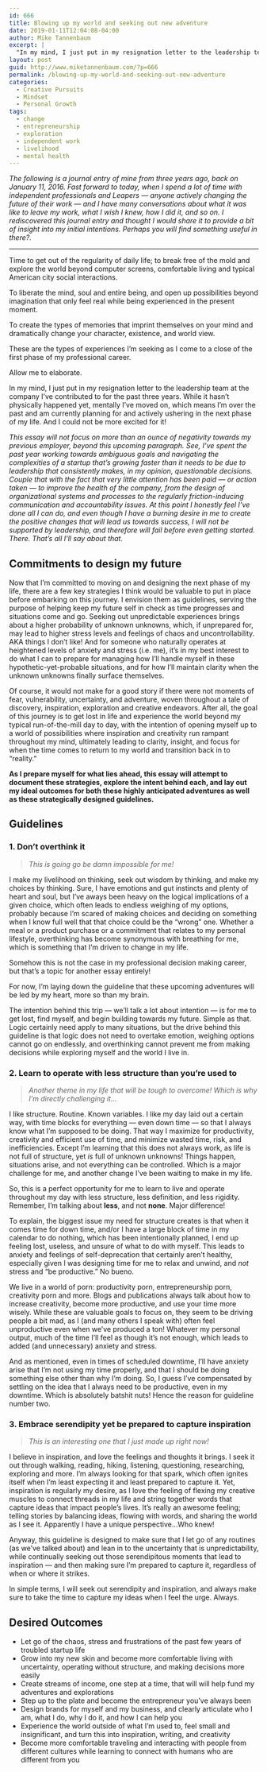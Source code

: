 ```yaml
---
id: 666
title: Blowing up my world and seeking out new adventure
date: 2019-01-11T12:04:08-04:00
author: Mike Tannenbaum
excerpt: |
  "In my mind, I just put in my resignation letter to the leadership team at the company I’ve contributed to for the past three years." In January 2016 I was preparing to leave my job and set out to forge my own path. Here's what I wrote to myself just before setting out.
layout: post
guid: http://www.miketannenbaum.com/?p=666
permalink: /blowing-up-my-world-and-seeking-out-new-adventure
categories:
  - Creative Pursuits
  - Mindset
  - Personal Growth
tags:
  - change
  - entrepreneurship
  - exploration
  - independent work
  - livelihood
  - mental health
---
```

<div id="entry-07CDC6134EC9471BA1A179B07937597F" class="entry" dir="auto">

<em>The following is a journal entry of mine from three years ago, back on January 11, 2016. Fast forward to today, when I spend a lot of time with independent professionals and Leapers — anyone actively changing the future of their work — and I have many conversations about what it was like to leave my work, what I wish I knew, how I did it, and so on. I rediscovered this journal entry and thought I would share it to provide a bit of insight into my initial intentions. Perhaps you will find something useful in there?.</em>

<hr />

Time to get out of the regularity of daily life; to break free of the mold and explore the world beyond computer screens, comfortable living and typical American city social interactions.

</div>
To liberate the mind, soul and entire being, and open up possibilities beyond imagination that only feel real while being experienced in the present moment.

To create the types of memories that imprint themselves on your mind and dramatically change your character, existence, and world view.

These are the types of experiences I’m seeking as I come to a close of the first phase of my professional career.

Allow me to elaborate.

In my mind, I just put in my resignation letter to the leadership team at the company I’ve contributed to for the past three years. While it hasn’t physically happened yet, mentally I’ve moved on, which means I’m over the past and am currently planning for and actively ushering in the next phase of my life. And I could not be more excited for it!

<em>This essay will not focus on more than an ounce of negativity towards my previous employer, beyond this upcoming paragraph. See, I’ve spent the past year working towards ambiguous goals and navigating the complexities of a startup that’s growing faster than it needs to be due to leadership that consistently makes, in my opinion, questionable decisions. Couple that with the fact that very little attention has been paid — or action taken — to improve the health of the company, from the design of organizational systems and processes to the regularly friction-inducing communication and accountability issues. At this point I honestly feel I’ve done all I can do, and even though I have a burning desire in me to create the positive changes that will lead us towards success, I will not be supported by leadership, and therefore will fail before even getting started. There. That’s all I’ll say about that.</em>
<h2>Commitments to design my future</h2>
Now that I’m committed to moving on and designing the next phase of my life, there are a few key strategies I think would be valuable to put in place before embarking on this journey. I envision them as guidelines, serving the purpose of helping keep my future self in check as time progresses and situations come and go. Seeking out unpredictable experiences brings about a higher probability of unknown unknowns, which, if unprepared for, may lead to higher stress levels and feelings of chaos and uncontrollability. AKA things I don’t like! And for someone who naturally operates at heightened levels of anxiety and stress (i.e. me), it’s in my best interest to do what I can to prepare for managing how I’ll handle myself in these hypothetic-yet-probable situations, and for how I’ll maintain clarity when the unknown unknowns finally surface themselves.

Of course, it would not make for a good story if there were not moments of fear, vulnerability, uncertainty, and adventure, woven throughout a tale of discovery, inspiration, exploration and creative endeavors. After all, the goal of this journey is to get lost in life and experience the world beyond my typical run-of-the-mill day to day, with the intention of opening myself up to a world of possibilities where inspiration and creativity run rampant throughout my mind, ultimately leading to clarity, insight, and focus for when the time comes to return to my world and transition back in to “reality.”

<strong>As I prepare myself for what lies ahead, this essay will attempt to document these strategies, explore the intent behind each, and lay out my ideal outcomes for both these highly anticipated adventures as well as these strategically designed guidelines.</strong>
<h2>Guidelines</h2>
<h3>1. Don’t overthink it</h3>
<blockquote><em>This is going go be damn impossible for me!</em></blockquote>
I make my livelihood on thinking, seek out wisdom by thinking, and make my choices by thinking. Sure, I have emotions and gut instincts and plenty of heart and soul, but I’ve aways been heavy on the logical implications of a given choice, which often leads to endless weighing of my options, probably because I’m scared of making choices and deciding on something when I know full well that that choice could be the “wrong” one. Whether a meal or a product purchase or a commitment that relates to my personal lifestyle, overthinking has become synonymous with breathing for me, which is something that I’m driven to change in my life.

Somehow this is not the case in my professional decision making career, but that’s a topic for another essay entirely!

For now, I’m laying down the guideline that these upcoming adventures will be led by my heart, more so than my brain.

The intention behind this trip — we’ll talk a lot about intention — is for me to get lost, find myself, and begin building towards my future. Simple as that. Logic certainly need apply to many situations, but the drive behind this guideline is that logic does not need to overtake emotion, weighing options cannot go on endlessly, and overthinking cannot prevent me from making decisions while exploring myself and the world I live in.
<h3>2. Learn to operate with less structure than you’re used to</h3>
<blockquote><em>Another theme in my life that will be tough to overcome! Which is why I’m directly challenging it…</em></blockquote>
I like structure. Routine. Known variables. I like my day laid out a certain way, with time blocks for everything — even down time — so that I always know what I’m supposed to be doing. That way I maximize for productivity, creativity and efficient use of time, and minimize wasted time, risk, and inefficiencies. Except I’m learning that this does not always work, as life is not full of structure, yet <em>is</em> full of unknown unknowns! Things happen, situations arise, and not everything can be controlled. Which is a major challenge for me, and another change I’ve been waiting to make in my life.

So, this is a perfect opportunity for me to learn to live and operate throughout my day with less structure, less definition, and less rigidity. Remember, I’m talking about <strong>less</strong>, and not <strong>none</strong>. Major difference!

To explain, the biggest issue my need for structure creates is that when it comes time for down time, and/or I have a large block of time in my calendar to do nothing, which has been intentionally planned, I end up feeling lost, useless, and unsure of what to do with myself. This leads to anxiety and feelings of self-deprecation that certainly aren’t healthy, especially given I was designing time for me to relax and unwind, and <em>not</em> stress and “be productive.” No bueno.

We live in a world of porn: productivity porn, entrepreneurship porn, creativity porn and more. Blogs and publications always talk about how to increase creativity, become more productive, and use your time more wisely. While these are valuable goals to focus on, they seem to be driving people a bit mad, as I (and many others I speak with) often feel unproductive even when we’ve produced a ton! Whatever my personal output, much of the time I’ll feel as though it’s not enough, which leads to added (and unnecessary) anxiety and stress.

And as mentioned, even in times of scheduled downtime, I’ll have anxiety arise that I’m not using my time properly, and that I should be doing something else other than why I’m doing. So, I guess I’ve compensated by settling on the idea that I always need to be productive, even in my downtime. Which is absolutely batshit nuts! Hence the reason for guideline number two.
<h3>3. Embrace serendipity yet be prepared to capture inspiration</h3>
<blockquote><em>This is an interesting one that I just made up right now!</em></blockquote>
I believe in inspiration, and love the feelings and thoughts it brings. I seek it out through walking, reading, hiking, listening, questioning, researching, exploring and more. I’m always looking for that spark, which often ignites itself when I’m least expecting it and least prepared to capture it. Yet, inspiration is regularly my desire, as I love the feeling of flexing my creative muscles to connect threads in my life and string together words that capture ideas that impact people’s lives. It’s really an awesome feeling; telling stories by balancing ideas, flowing with words, and sharing the world as I see it. Apparently I have a unique perspective…Who knew!

Anyway, this guideline is designed to make sure that I let go of any routines (as we’ve talked about) and lean in to the uncertainty that is unpredictability, while continually seeking out those serendipitous moments that lead to inspiration — and then making sure I’m prepared to capture it, regardless of when or where it strikes.

In simple terms, I will seek out serendipity and inspiration, and always make sure to take the time to capture my ideas when I feel the urge. Always.
<h2>Desired Outcomes</h2>
<ul>
 	<li>Let go of the chaos, stress and frustrations of the past few years of troubled startup life</li>
 	<li>Grow into my new skin and become more comfortable living with uncertainty, operating without structure, and making decisions more easily</li>
 	<li>Create streams of income, one step at a time, that will will help fund my adventures and explorations</li>
 	<li>Step up to the plate and become the entrepreneur you’ve always been</li>
 	<li>Design brands for myself and my business, and clearly articulate who I am, what I do, why I do it, and how I can help you</li>
 	<li>Experience the world outside of what I’m used to, feel small and insignificant, and turn this into inspiration, writing, and creativity</li>
 	<li>Become more comfortable traveling and interacting with people from different cultures while learning to connect with humans who are different from you</li>
</ul>